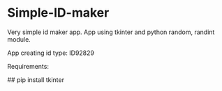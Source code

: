 # Simple-ID-maker
Very simple id maker app. App using tkinter and python random, randint module.

App creating id type: ID92829

<p style="italic">Requirements:</p>
##
    pip install tkinter
